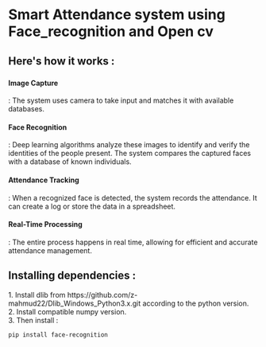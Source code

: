 <html>
  <head><h1>Smart Attendance system using Face_recognition and Open cv</h1></head>
<body>
  
<h2>Here's how it works :</h2>
<h3><p>
<h4>Image Capture</h4>: The system uses camera to take input and matches it with available databases.<br><h4>Face Recognition</h4>: Deep learning algorithms analyze these images to identify and verify the identities of the people present. The system compares the captured faces with a database of known individuals.<br><h4>Attendance Tracking</h4>: When a recognized face is detected, the system records the attendance. It can create a log or store the data in a spreadsheet.<br><h4>Real-Time Processing</h4>: The entire process happens in real time, allowing for efficient and accurate attendance management.<br>
</h3>
<h2>Installing dependencies :</h2>
1. Install dlib from https://github.com/z-mahmud22/Dlib_Windows_Python3.x.git according to the python version.<br>
2. Install compatible numpy version.<br>
3. Then install :<br>

`pip install face-recognition`

</p>
</body>
</html>
